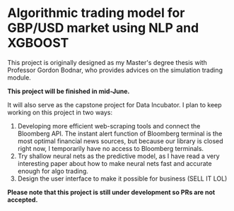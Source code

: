 # Algorithmic trading model for GBP/USD market using NLP and XGBOOST

This project is originally designed as my Master's degree thesis with Professor Gordon Bodnar, who provides advices on the simulation trading module. 

**This project will be finished in mid-June.**

It will also serve as the capstone project for Data Incubator. I plan to keep working on this project in two ways:

1. Developing more efficient web-scraping tools and connect the Bloomberg API. The instant alert function of Bloomberg terminal is the most optimal financial news sources, but because our library is closed right now, I temporarily have no access to Bloomberg terminals.
2. Try shallow neural nets as the predictive model, as I have read a very interesting paper about how to make neural nets fast and accurate  enough for algo trading.
3. Design the user interface to make it possible for business (SELL IT LOL)

**Please note that this project is still under development so PRs are not accepted.**
